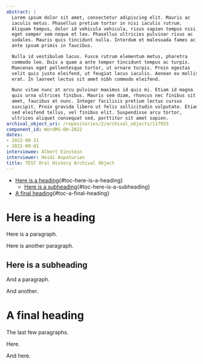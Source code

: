 ```yaml
---
abstract: |
  Lorem ipsum dolor sit amet, consectetur adipiscing elit. Mauris ac
  iaculis metus. Phasellus pretium tortor in nisi iaculis rutrum.
  Aliquam tempus, dolor id vehicula vehicula, risus sapien tempus nisi,
  eget semper sem neque et leo. Phasellus ultricies pulvinar risus ac
  sodales. Mauris quis tincidunt nulla. Interdum et malesuada fames ac
  ante ipsum primis in faucibus.

  Nulla id vestibulum lacus. Fusce rutrum elementum metus, pharetra
  commodo leo. Duis a quam a ante tempor tincidunt tempus ac turpis.
  Maecenas eget pellentesque tortor, ut ornare turpis. Proin egestas
  velit quis justo eleifend, ut feugiat lacus iaculis. Aenean eu mollis
  erat. In laoreet lectus sit amet nibh commodo eleifend.

  Nunc vitae nunc at arcu pulvinar maximus id quis mi. Etiam id magna
  quis urna ultrices finibus. Mauris sem diam, rhoncus nec finibus sit
  amet, faucibus et nunc. Integer facilisis pretium lectus cursus
  suscipit. Proin gravida libero ut felis sollicitudin vulputate. Etiam
  sed eleifend tellus, vel finibus elit. Suspendisse arcu tortor,
  ultrices aliquet consequat sed, porttitor sit amet sapien.
archival_object_uri: /repositories/2/archival_objects/117933
component_id: WordMS-OH-2022
dates:
- 2022-08-31
- 2022-09-01
interviewee: Albert Einstein
interviewer: Heidi Aspaturian
title: TEST Oral History Archival Object
---
```


-   [Here is a heading](#here-is-a-heading){#toc-here-is-a-heading}
    -   [Here is a
        subheading](#here-is-a-subheading){#toc-here-is-a-subheading}
-   [A final heading](#a-final-heading){#toc-a-final-heading}

# Here is a heading

Here is a paragraph.

Here is another paragraph.

## Here is a subheading

And a paragraph.

And another.

# A final heading

The last few paragraphs.

Here.

And here.
